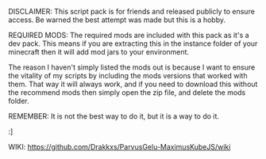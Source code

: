 DISCLAIMER:
This script pack is for friends and released publicly to ensure access.
Be warned the best attempt was made but this is a hobby.

REQUIRED MODS:
The required mods are included with this pack as it's a dev pack. 
This means if you are extracting this in the instance folder of your minecraft then it will add mod jars to your environment.

The reason I haven't simply listed the mods out is because I want to ensure the vitality of my scripts by including the mods versions that worked with them.
That way it will always work, and if you need to download this without the recommend mods then simply open the zip file, and delete the mods folder.

REMEMBER:
It is not the best way to do it, but it is a way to do it.

:]

WIKI:
https://github.com/Drakkxs/ParvusGelu-MaximusKubeJS/wiki
